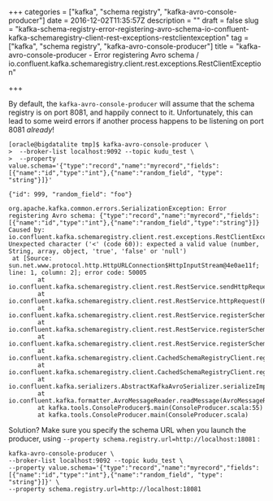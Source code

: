 +++
categories = ["kafka", "schema registry", "kafka-avro-console-producer"]
date = 2016-12-02T11:35:57Z
description = ""
draft = false
slug = "kafka-schema-registry-error-registering-avro-schema-io-confluent-kafka-schemaregistry-client-rest-exceptions-restclientexception"
tag = ["kafka", "schema registry", "kafka-avro-console-producer"]
title = "kafka-avro-console-producer - Error registering Avro schema / io.confluent.kafka.schemaregistry.client.rest.exceptions.RestClientException"

+++

By default, the `kafka-avro-console-producer` will assume that the schema registry is on port 8081, and happily connect to it. Unfortunately, this can lead to some weird errors if another process happens to be listening on port 8081 _already_!

```
[oracle@bigdatalite tmp]$ kafka-avro-console-producer \
>  --broker-list localhost:9092 --topic kudu_test \
>  --property value.schema='{"type":"record","name":"myrecord","fields":[{"name":"id","type":"int"},{"name":"random_field", "type": "string"}]}'

{"id": 999, "random_field": "foo"}

org.apache.kafka.common.errors.SerializationException: Error registering Avro schema: {"type":"record","name":"myrecord","fields":[{"name":"id","type":"int"},{"name":"random_field","type":"string"}]}
Caused by: io.confluent.kafka.schemaregistry.client.rest.exceptions.RestClientException: Unexpected character ('<' (code 60)): expected a valid value (number, String, array, object, 'true', 'false' or 'null')
 at [Source: sun.net.www.protocol.http.HttpURLConnection$HttpInputStream@4e0ae11f; line: 1, column: 2]; error code: 50005
        at io.confluent.kafka.schemaregistry.client.rest.RestService.sendHttpRequest(RestService.java:170)
        at io.confluent.kafka.schemaregistry.client.rest.RestService.httpRequest(RestService.java:187)
        at io.confluent.kafka.schemaregistry.client.rest.RestService.registerSchema(RestService.java:238)
        at io.confluent.kafka.schemaregistry.client.rest.RestService.registerSchema(RestService.java:230)
        at io.confluent.kafka.schemaregistry.client.rest.RestService.registerSchema(RestService.java:225)
        at io.confluent.kafka.schemaregistry.client.CachedSchemaRegistryClient.registerAndGetId(CachedSchemaRegistryClient.java:59)
        at io.confluent.kafka.schemaregistry.client.CachedSchemaRegistryClient.register(CachedSchemaRegistryClient.java:91)
        at io.confluent.kafka.serializers.AbstractKafkaAvroSerializer.serializeImpl(AbstractKafkaAvroSerializer.java:72)
        at io.confluent.kafka.formatter.AvroMessageReader.readMessage(AvroMessageReader.java:158)
        at kafka.tools.ConsoleProducer$.main(ConsoleProducer.scala:55)
        at kafka.tools.ConsoleProducer.main(ConsoleProducer.scala)
```

Solution? Make sure you specify the schema URL when you launch the producer, using `--property schema.registry.url=http://localhost:18081` : 

```
kafka-avro-console-producer \
--broker-list localhost:9092 --topic kudu_test \
--property value.schema='{"type":"record","name":"myrecord","fields":[{"name":"id","type":"int"},{"name":"random_field", "type": "string"}]}' \
--property schema.registry.url=http://localhost:18081
```
